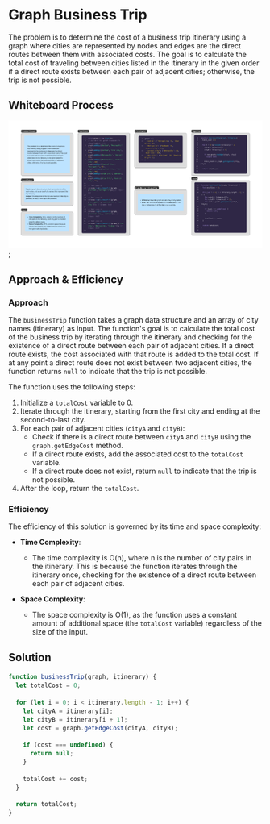 # Graph Business Trip

The problem is to determine the cost of a business trip itinerary using a graph where cities are represented by nodes and edges are the direct routes between them with associated costs. The goal is to calculate the total cost of traveling between cities listed in the itinerary in the given order if a direct route exists between each pair of adjacent cities; otherwise, the trip is not possible.


## Whiteboard Process

![Graph Business Trip](../assets/graph-business-trip-whiteboard.png);


## Approach & Efficiency

### Approach

The `businessTrip` function takes a graph data structure and an array of city names (itinerary) as input. The function's goal is to calculate the total cost of the business trip by iterating through the itinerary and checking for the existence of a direct route between each pair of adjacent cities. If a direct route exists, the cost associated with that route is added to the total cost. If at any point a direct route does not exist between two adjacent cities, the function returns `null` to indicate that the trip is not possible.

The function uses the following steps:

1. Initialize a `totalCost` variable to 0.
2. Iterate through the itinerary, starting from the first city and ending at the second-to-last city.
3. For each pair of adjacent cities (`cityA` and `cityB`):
   - Check if there is a direct route between `cityA` and `cityB` using the `graph.getEdgeCost` method.
   - If a direct route exists, add the associated cost to the `totalCost` variable.
   - If a direct route does not exist, return `null` to indicate that the trip is not possible.
4. After the loop, return the `totalCost`.

### Efficiency

The efficiency of this solution is governed by its time and space complexity:

- **Time Complexity**:
  - The time complexity is O(n), where n is the number of city pairs in the itinerary. This is because the function iterates through the itinerary once, checking for the existence of a direct route between each pair of adjacent cities.

- **Space Complexity**:
  - The space complexity is O(1), as the function uses a constant amount of additional space (the `totalCost` variable) regardless of the size of the input.



## Solution

```js
function businessTrip(graph, itinerary) {
  let totalCost = 0;

  for (let i = 0; i < itinerary.length - 1; i++) {
    let cityA = itinerary[i];
    let cityB = itinerary[i + 1];
    let cost = graph.getEdgeCost(cityA, cityB);

    if (cost === undefined) {
      return null;
    }

    totalCost += cost;
  }

  return totalCost;
}


```
